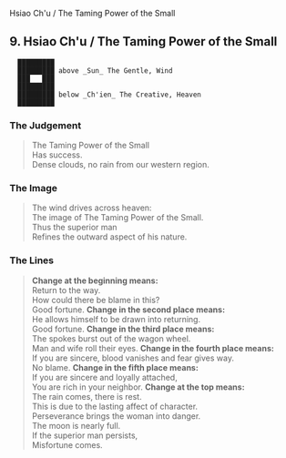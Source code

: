 Hsiao Ch'u / The Taming Power of the Small
## 9. Hsiao Ch'u / The Taming Power of the Small
      █████████
      █████████ above _Sun_ The Gentle, Wind  
      ███   ███
      █████████
      █████████ below _Ch'ien_ The Creative, Heaven  
      █████████
### The Judgement
> The Taming Power of the Small  
 Has success.  
 Dense clouds, no rain from our western region.
### The Image
> The wind drives across heaven:  
 The image of The Taming Power of the Small.  
 Thus the superior man  
 Refines the outward aspect of his nature.
### The Lines

 > **Change at the beginning means:**  
 Return to the way.  
 How could there be blame in this?  
 Good fortune.
 > **Change in the second place means:**  
 He allows himself to be drawn into returning.  
 Good fortune.
 > **Change in the third place means:**  
 The spokes burst out of the wagon wheel.  
 Man and wife roll their eyes.
 > **Change in the fourth place means:**  
 If you are sincere, blood vanishes and fear gives way.  
 No blame.
 > **Change in the fifth place means:**  
 If you are sincere and loyally attached,  
 You are rich in your neighbor.
 > **Change at the top means:**  
 The rain comes, there is rest.  
 This is due to the lasting affect of character.  
 Perseverance brings the woman into danger.  
 The moon is nearly full.  
 If the superior man persists,  
 Misfortune comes.



